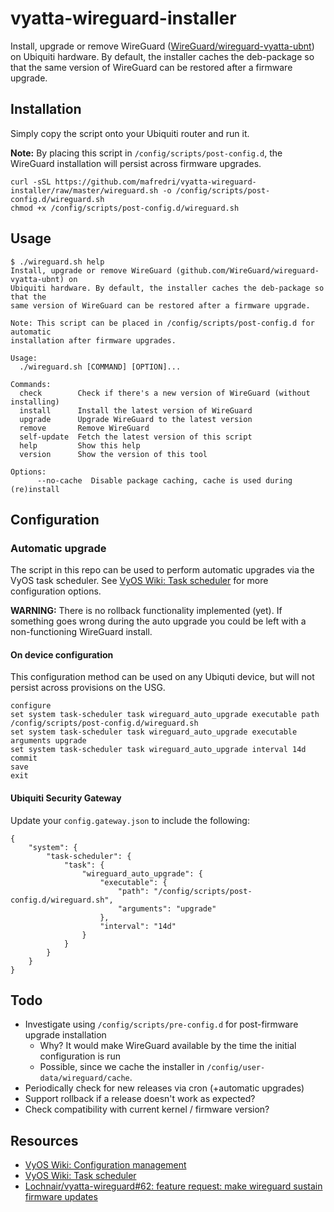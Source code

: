 # vyatta-wireguard-installer

Install, upgrade or remove WireGuard ([WireGuard/wireguard-vyatta-ubnt](https://github.com/WireGuard/wireguard-vyatta-ubnt)) on Ubiquiti hardware. By default, the installer caches the deb-package so that the same version of WireGuard can be restored after a firmware upgrade.

## Installation

Simply copy the script onto your Ubiquiti router and run it.

**Note:** By placing this script in `/config/scripts/post-config.d`, the WireGuard installation will persist across firmware upgrades.

```console
curl -sSL https://github.com/mafredri/vyatta-wireguard-installer/raw/master/wireguard.sh -o /config/scripts/post-config.d/wireguard.sh
chmod +x /config/scripts/post-config.d/wireguard.sh
```

## Usage

```console
$ ./wireguard.sh help
Install, upgrade or remove WireGuard (github.com/WireGuard/wireguard-vyatta-ubnt) on
Ubiquiti hardware. By default, the installer caches the deb-package so that the
same version of WireGuard can be restored after a firmware upgrade.

Note: This script can be placed in /config/scripts/post-config.d for automatic
installation after firmware upgrades.

Usage:
  ./wireguard.sh [COMMAND] [OPTION]...

Commands:
  check        Check if there's a new version of WireGuard (without installing)
  install      Install the latest version of WireGuard
  upgrade      Upgrade WireGuard to the latest version
  remove       Remove WireGuard
  self-update  Fetch the latest version of this script
  help         Show this help
  version      Show the version of this tool

Options:
      --no-cache  Disable package caching, cache is used during (re)install
```

## Configuration

### Automatic upgrade

The script in this repo can be used to perform automatic upgrades via the VyOS task scheduler. See [VyOS Wiki: Task scheduler](https://wiki.vyos.net/wiki/Task_scheduler) for more configuration options.

**WARNING:** There is no rollback functionality implemented (yet). If something goes wrong during the auto upgrade you could be left with a non-functioning WireGuard install.

#### On device configuration

This configuration method can be used on any Ubiquti device, but will not persist across provisions on the USG.

```
configure
set system task-scheduler task wireguard_auto_upgrade executable path /config/scripts/post-config.d/wireguard.sh
set system task-scheduler task wireguard_auto_upgrade executable arguments upgrade
set system task-scheduler task wireguard_auto_upgrade interval 14d
commit
save
exit
```

#### Ubiquiti Security Gateway

Update your `config.gateway.json` to include the following:

```
{
	"system": {
		"task-scheduler": {
			"task": {
				"wireguard_auto_upgrade": {
					"executable": {
						"path": "/config/scripts/post-config.d/wireguard.sh",
						"arguments": "upgrade"
					},
					"interval": "14d"
				}
			}
		}
	}
}
```

## Todo

- Investigate using `/config/scripts/pre-config.d` for post-firmware upgrade installation
  - Why? It would make WireGuard available by the time the initial configuration is run
  - Possible, since we cache the installer in `/config/user-data/wireguard/cache`.
- Periodically check for new releases via cron (+automatic upgrades)
- Support rollback if a release doesn't work as expected?
- Check compatibility with current kernel / firmware version?

## Resources

- [VyOS Wiki: Configuration management](https://wiki.vyos.net/wiki/Configuration_management)
- [VyOS Wiki: Task scheduler](https://wiki.vyos.net/wiki/Task_scheduler)
- [Lochnair/vyatta-wireguard#62: feature request: make wireguard sustain firmware updates](https://github.com/Lochnair/vyatta-wireguard/issues/62)
